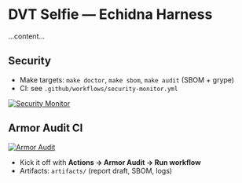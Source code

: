 # DVT Selfie — Echidna Harness
...content...
## Security
- Make targets: `make doctor`, `make sbom`, `make audit` (SBOM + grype)
- CI: see `.github/workflows/security-monitor.yml`


[![Security Monitor](https://github.com/ArmorAudits/armor-selfie-echidna-harness/actions/workflows/security-monitor.yml/badge.svg)](https://github.com/ArmorAudits/armor-selfie-echidna-harness/actions/workflows/security-monitor.yml)


## Armor Audit CI
[![Armor Audit](https://github.com/${GITHUB_REPOSITORY:-ArmorAudits/armor-selfie-echidna-harness}/actions/workflows/armor-audit.yml/badge.svg)](./.github/workflows/armor-audit.yml)

- Kick it off with **Actions → Armor Audit → Run workflow**
- Artifacts: `artifacts/` (report draft, SBOM, logs)
